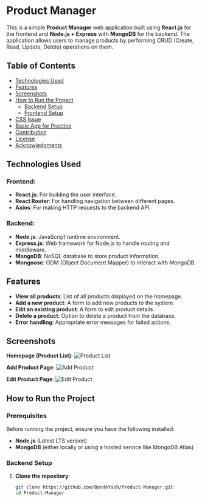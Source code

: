 # Product Manager

This is a simple **Product Manager** web application built using **React.js** for the frontend and **Node.js + Express** with **MongoDB** for the backend. The application allows users to manage products by performing CRUD (Create, Read, Update, Delete) operations on them.

## Table of Contents
- [Technologies Used](#technologies-used)
- [Features](#features)
- [Screenshots](#screenshots)
- [How to Run the Project](#how-to-run-the-project)
  - [Backend Setup](#backend-setup)
  - [Frontend Setup](#frontend-setup)
- [CSS Issue](#css-issue-known-bug)
- [Basic App for Practice](#basic-app-for-practice)
- [Contribution](#contribution)
- [License](#license)
- [Acknowledgments](#acknowledgments)

## Technologies Used

### Frontend:
- **React.js**: For building the user interface.
- **React Router**: For handling navigation between different pages.
- **Axios**: For making HTTP requests to the backend API.

### Backend:
- **Node.js**: JavaScript runtime environment.
- **Express.js**: Web framework for Node.js to handle routing and middleware.
- **MongoDB**: NoSQL database to store product information.
- **Mongoose**: ODM (Object Document Mapper) to interact with MongoDB.

## Features

- **View all products**: List of all products displayed on the homepage.
- **Add a new product**: A form to add new products to the system.
- **Edit an existing product**: A form to edit product details.
- **Delete a product**: Option to delete a product from the database.
- **Error handling**: Appropriate error messages for failed actions.

## Screenshots

**Homepage (Product List)**:
![Product List](path_to_your_image_here)

**Add Product Page**:
![Add Product](path_to_your_image_here)

**Edit Product Page**:
![Edit Product](path_to_your_image_here)

## How to Run the Project

### Prerequisites
Before running the project, ensure you have the following installed:
- **Node.js** (Latest LTS version)
- **MongoDB** (either locally or using a hosted service like MongoDB Atlas)

### Backend Setup

1. **Clone the repository**:
   ```bash
   git clone https://github.com/BondeYash/Product-Manager.git
   cd Product-Manager
